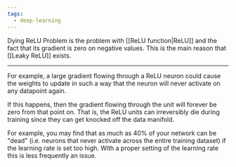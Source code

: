 ```yaml
---
tags:
  - deep-learning
---
```

Dying ReLU Problem is the problem with [[ReLU function|ReLU]] and the fact that its gradient is zero on negative values. This is the main reason that [[Leaky ReLU]] exists.

---

For example, a large gradient flowing through a ReLU neuron could cause the weights to update in such a way that the neuron will never activate on any datapoint again. 

If this happens, then the gradient flowing through the unit will forever be zero from that point on. That is, the ReLU units can irreversibly die during training since they can get knocked off the data manifold.

For example, you may find that as much as 40% of your network can be "dead" (i.e. neurons that never activate across the entire training dataset) if the learning rate is set too high. With a proper setting of the learning rate this is less frequently an issue.